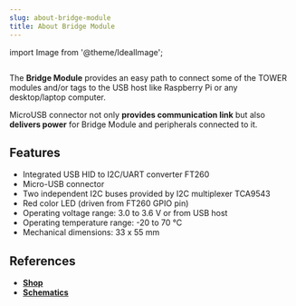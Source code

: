 ```yaml
---
slug: about-bridge-module
title: About Bridge Module
---
```

import Image from '@theme/IdealImage';

<div class="container">
  <div class="row">
    <div class="col col--4">
      <div><Image img={require('./1-wire-module.png')} /></div>
    </div>
    <div class="col col--6">
      <p>
        The <b>Bridge Module</b> provides an easy path to connect some of the TOWER modules and/or tags to the USB host like Raspberry Pi or any desktop/laptop computer.
      </p>
      <p>
        MicroUSB connector not only <b>provides communication link</b> but also <b>delivers power</b> for Bridge Module and peripherals connected to it.
      </p>
    </div>
  </div>
</div>

## Features
- Integrated USB HID to I2C/UART converter FT260
- Micro-USB connector
- Two independent I2C buses provided by I2C multiplexer TCA9543
- Red color LED (driven from FT260 GPIO pin)
- Operating voltage range: 3.0 to 3.6 V or from USB host
- Operating temperature range: -20 to 70 °C
- Mechanical dimensions: 33 x 55 mm

## References
- [**Shop**](https://shop.hardwario.com/bridge-module/)
- [**Schematics**](https://github.com/hardwario/twr-hardware/tree/master/out/bc-module-bridge)
